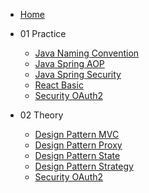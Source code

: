 - [Home](/)

- 01 Practice
  - [Java Naming Convention](/01-practice/java-naming-convention/index.md)
  - [Java Spring AOP](/01-practice/java-spring-aop/index.md)
  - [Java Spring Security](/01-practice/java-spring-security/index.md)
  - [React Basic](/01-practice/react-basic/index.md)
  - [Security OAuth2](/01-practice/security-oauth2/index.md)
- 02 Theory
  - [Design Pattern MVC](/02-theory/design-pattern-mvc/index.md)
  - [Design Pattern Proxy](/02-theory/design-pattern-proxy/index.md)
  - [Design Pattern State](/02-theory/design-pattern-state/index.md)
  - [Design Pattern Strategy](/02-theory/design-pattern-strategy/index.md)
  - [Security OAuth2](/02-theory/security-oauth2/index.md)
